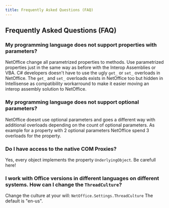 ```yaml
---
title: Frequently Asked Questions (FAQ)
---
```


## Frequently Asked Questions (FAQ)

### My programming language does not support properties with parameters?

NetOffice change all parametrized properties to methods. Use parametrized
properties just in the same way as before with the Interop Assemblies or VBA.
C# developers doesn't have to use the ugly `get_` or `set_` overloads in NetOffice.
The `get_` and `set_` overloads exists in NetOffice too but hidden in
Intellisense as compatibility workarround to make it easier moving an interop
assembly solution to NetOffice.


### My programming language does not support optional parameters?

NetOffice doesnt use optional parameters and goes a different way with
additional overloads depending on the count of optional parameters. As example
for a property with 2 optional parameters NetOffice spend 3 overloads for the
property.


### Do I have access to the native COM Proxies?

Yes, every object implements the property `UnderlyingObject`. Be carefull here!


### I work with Office versions in different languages on different systems. How can I change the `ThreadCulture`?

Change the culture at your will: `NetOffice.Settings.ThreadCulture` The default is "en-us".
